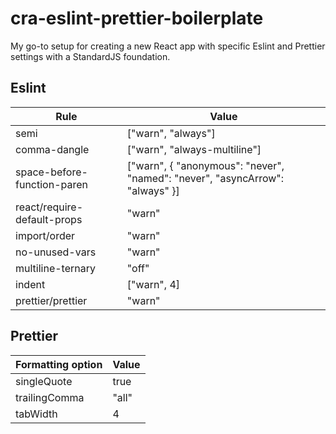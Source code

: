 # cra-eslint-prettier-boilerplate

My go-to setup for creating a new React app with specific Eslint and Prettier settings with a StandardJS foundation.

## Eslint

| Rule                        | Value                                                                        |
|-----------------------------|------------------------------------------------------------------------------|
| semi                        | ["warn", "always"]                                                           |
| comma-dangle                | ["warn", "always-multiline"]                                                 |
| space-before-function-paren | ["warn", { "anonymous": "never", "named": "never", "asyncArrow": "always" }] |
| react/require-default-props | "warn"                                                                       |
| import/order                | "warn"                                                                       |
| no-unused-vars              | "warn"                                                                       |
| multiline-ternary           | "off"                                                                        |
| indent                      | ["warn", 4]                                                                  |
| prettier/prettier           | "warn"                                                                       |

## Prettier

| Formatting option | Value |
|-------------------|-------|
| singleQuote       | true  |
| trailingComma     | "all" |
| tabWidth          | 4     |
